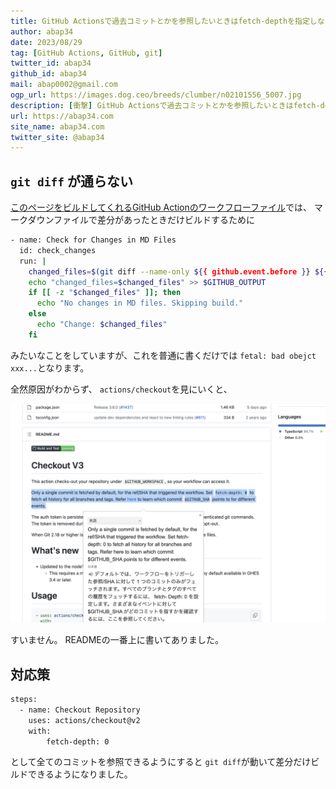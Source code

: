 ```yaml
---
title: GitHub Actionsで過去コミットとかを参照したいときはfetch-depthを指定しないとダメだった
author: abap34
date: 2023/08/29
tag: [GitHub Actions, GitHub, git]
twitter_id: abap34
github_id: abap34
mail: abap0002@gmail.com
ogp_url: https://images.dog.ceo/breeds/clumber/n02101556_5007.jpg
description: [衝撃] GitHub Actionsで過去コミットとかを参照したいときはfetch-depthを指定しなかった結果がヤバい....
url: https://abap34.com
site_name: abap34.com
twitter_site: @abap34
---
```


## `git diff` が通らない
[このページをビルドしてくれるGitHub Actionのワークフローファイル](https://github.com/abap34/my-site/blob/main/.github/workflows/blog.yml)では、
マークダウンファイルで差分があったときだけビルドするために


```bash
- name: Check for Changes in MD Files
  id: check_changes
  run: |
    changed_files=$(git diff --name-only ${{ github.event.before }} ${{ github.sha }} | grep '\.md' || true)
    echo "changed_files=$changed_files" >> $GITHUB_OUTPUT
    if [[ -z "$changed_files" ]]; then
      echo "No changes in MD files. Skipping build."
    else
      echo "Change: $changed_files"
    fi
```

みたいなことをしていますが、これを普通に書くだけでは
`fetal: bad obejct xxx...`となります。
 


全然原因がわからず、
`actions/checkout`を見にいくと、

 
![Alt text](checkout.png)

すいません。 READMEの一番上に書いてありました。

## 対応策

```bash
steps:
  - name: Checkout Repository
    uses: actions/checkout@v2
    with:
        fetch-depth: 0
```

として全てのコミットを参照できるようにすると
`git diff`が動いて差分だけビルドできるようになりました。
 

  









